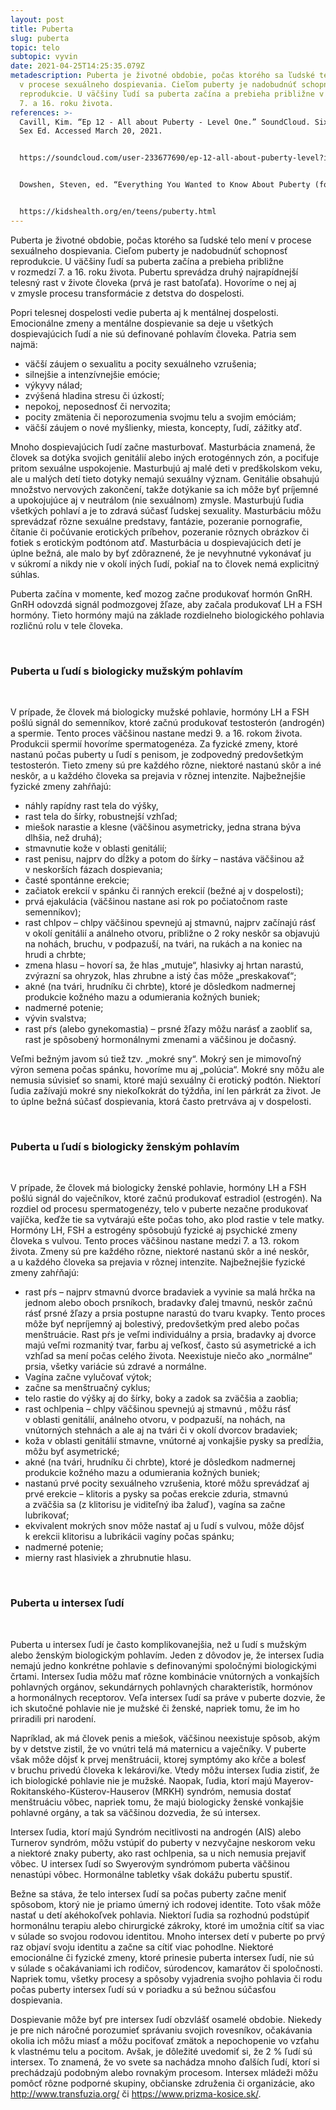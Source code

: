 ```yaml
---
layout: post
title: Puberta
slug: puberta
topic: telo
subtopic: vyvin
date: 2021-04-25T14:25:35.079Z
metadescription: Puberta je životné obdobie, počas ktorého sa ľudské telo mení
  v procese sexuálneho dospievania. Cieľom puberty je nadobudnúť schopnosť
  reprodukcie. U väčšiny ľudí sa puberta začína a prebieha približne v rozmedzí
  7. a 16. roku života.
references: >-
  Cavill, Kim. “Ep 12 - All about Puberty - Level One.” SoundCloud. Six Minute
  Sex Ed. Accessed March 20, 2021.


  https://soundcloud.com/user-233677690/ep-12-all-about-puberty-level?in=user-233677690%2Fsets%2Flevel-one-episodes


  Dowshen, Steven, ed. “Everything You Wanted to Know About Puberty (for Teens) - Nemours KidsHealth.” KidsHealth. The Nemours Foundation, October 2015. 


  https://kidshealth.org/en/teens/puberty.html
---
```

Puberta je životné obdobie, počas ktorého sa ľudské telo mení v procese sexuálneho dospievania. Cieľom puberty je nadobudnúť schopnosť reprodukcie. U väčšiny ľudí sa puberta začína a prebieha približne v rozmedzí 7. a 16. roku života. Pubertu sprevádza druhý najrapídnejší telesný rast v živote človeka (prvá je rast batoľaťa). Hovoríme o nej aj v zmysle procesu transformácie z detstva do dospelosti. 

Popri telesnej dospelosti vedie puberta aj k mentálnej dospelosti. Emocionálne zmeny a mentálne dospievanie sa deje u všetkých dospievajúcich ľudí a nie sú definované pohlavím človeka. Patria sem najmä:

* väčší záujem o sexualitu a pocity sexuálneho vzrušenia;
* silnejšie a intenzívnejšie emócie;
* výkyvy nálad;
* zvýšená hladina stresu či úzkostí;
* nepokoj, neposednosť či nervozita;
* pocity zmätenia či neporozumenia svojmu telu a svojim emóciám;
* väčší záujem o nové myšlienky, miesta, koncepty, ľudí, zážitky atď.

Mnoho dospievajúcich ľudí začne masturbovať. Masturbácia znamená, že človek sa dotýka svojich genitálií alebo iných erotogénnych zón, a pociťuje pritom sexuálne uspokojenie. Masturbujú aj malé deti v predškolskom veku, ale u malých detí tieto dotyky nemajú sexuálny význam. Genitálie obsahujú množstvo nervových zakončení, takže dotýkanie sa ich môže byť príjemné a upokojujúce aj v neutrálom (nie sexuálnom) zmysle. Masturbujú ľudia všetkých pohlaví a je to zdravá súčasť ľudskej sexuality. Masturbáciu môžu sprevádzať rôzne sexuálne predstavy, fantázie, pozeranie pornografie, čítanie či počúvanie erotických príbehov, pozeranie rôznych obrázkov či fotiek s erotickým podtónom atď. Masturbácia u dospievajúcich detí je úplne bežná, ale malo by byť zdôraznené, že je nevyhnutné vykonávať ju v súkromí a nikdy nie v okolí iných ľudí, pokiaľ na to človek nemá explicitný súhlas. 

Puberta začína v momente, keď mozog začne produkovať hormón GnRH. GnRH odovzdá signál podmozgovej žľaze, aby začala produkovať LH a FSH hormóny. Tieto hormóny majú na základe rozdielneho biologického pohlavia rozličnú rolu v tele človeka. 

<br>

### Puberta u ľudí s biologicky mužským pohlavím

<br>

V prípade, že človek má biologicky mužské pohlavie, hormóny LH a FSH pošlú signál do semenníkov, ktoré začnú produkovať testosterón (androgén) a spermie. Tento proces väčšinou nastane medzi 9. a 16. rokom života. Produkcii spermií hovoríme spermatogenéza. Za fyzické zmeny, ktoré nastanú počas puberty u ľudí s penisom, je zodpovedný predovšetkým testosterón. Tieto zmeny sú pre každého rôzne, niektoré nastanú skôr a iné neskôr, a u každého človeka sa prejavia v rôznej intenzite. Najbežnejšie fyzické zmeny zahŕňajú:

* náhly rapídny rast tela do výšky,
* rast tela do šírky, robustnejší vzhľad;
* miešok narastie a klesne (väčšinou asymetricky, jedna strana býva dlhšia, než druhá);
* stmavnutie kože v oblasti genitálií;
* rast penisu, najprv do dĺžky a potom do šírky – nastáva väčšinou až v neskorších fázach dospievania;
* časté spontánne erekcie;
* začiatok erekcií v spánku či ranných erekcií (bežné aj v dospelosti);
* prvá ejakulácia (väčšinou nastane asi rok po počiatočnom raste semenníkov);
* rast chlpov – chlpy väčšinou spevnejú aj stmavnú, najprv začínajú rásť v okolí genitálií a análneho otvoru, približne o 2 roky neskôr sa objavujú na nohách, bruchu, v podpazuší, na tvári, na rukách a na koniec na hrudi a chrbte;
* zmena hlasu – hovorí sa, že hlas „mutuje“, hlasivky aj hrtan narastú, zvýrazní sa ohryzok, hlas zhrubne a istý čas môže „preskakovať“;
* akné (na tvári, hrudníku či chrbte), ktoré je dôsledkom nadmernej produkcie kožného mazu a odumierania kožných buniek;
* nadmerné potenie;
* vývin svalstva;
* rast pŕs (alebo gynekomastia) – prsné žľazy môžu narásť a zaobliť sa, rast je spôsobený hormonálnymi zmenami a väčšinou je dočasný.

Veľmi bežným javom sú tiež tzv. „mokré sny“. Mokrý sen je mimovoľný výron semena počas spánku, hovoríme mu aj „polúcia“. Mokré sny môžu ale nemusia súvisieť so snami, ktoré majú sexuálny či erotický podtón. Niektorí ľudia zažívajú mokré sny niekoľkokrát do týždňa, iní len párkrát za život. Je to úplne bežná súčasť dospievania, ktorá často pretrváva aj v dospelosti. 

<br>

### Puberta u ľudí s biologicky ženským pohlavím

<br>

V prípade, že človek má biologicky ženské pohlavie, hormóny LH a FSH pošlú signál do vaječníkov, ktoré začnú produkovať estradiol (estrogén). Na rozdiel od procesu spermatogenézy, telo v puberte nezačne produkovať vajíčka, keďže tie sa vytvárajú ešte počas toho, ako plod rastie v tele matky. Hormóny LH, FSH a estrogény spôsobujú fyzické aj psychické zmeny človeka s vulvou. Tento proces väčšinou nastane medzi 7. a 13. rokom života. Zmeny sú pre každého rôzne, niektoré nastanú skôr a iné neskôr, a u každého človeka sa prejavia v rôznej intenzite. Najbežnejšie fyzické zmeny zahŕňajú:

* rast pŕs – najprv stmavnú dvorce bradaviek a vyvinie sa malá hrčka na jednom alebo oboch prsníkoch, bradavky ďalej tmavnú, neskôr začnú rásť prsné žľazy a prsia postupne narastú do tvaru kvapky. Tento proces môže byť nepríjemný aj bolestivý, predovšetkým pred alebo počas menštruácie. Rast pŕs je veľmi individuálny a prsia, bradavky aj dvorce majú veľmi rozmanitý tvar, farbu aj veľkosť, často sú asymetrické a ich vzhľad sa mení počas celého života. Neexistuje niečo ako „normálne“ prsia, všetky variácie sú zdravé a normálne.
* Vagína začne vylučovať výtok;
* začne sa menštruačný cyklus;
* telo rastie do výšky aj do šírky, boky a zadok sa zväčšia a zaoblia;
* rast ochlpenia – chlpy väčšinou spevnejú aj stmavnú , môžu rásť v oblasti genitálií, análneho otvoru, v podpazuší, na nohách, na vnútorných stehnách a ale aj na tvári či v okolí dvorcov bradaviek;
* koža v oblasti genitálií stmavne, vnútorné aj vonkajšie pysky sa predĺžia, môžu byť asymetrické;
* akné (na tvári, hrudníku či chrbte), ktoré je dôsledkom nadmernej produkcie kožného mazu a odumierania kožných buniek;
* nastanú prvé pocity sexuálneho vzrušenia, ktoré môžu sprevádzať aj prvé erekcie – klitoris a pysky sa počas erekcie zduria, stmavnú a zväčšia sa (z klitorisu je viditeľný iba žaluď), vagína sa začne lubrikovať;
* ekvivalent mokrých snov môže nastať aj u ľudí s vulvou, môže dôjsť k erekcii klitorisu a lubrikácii vagíny počas spánku;
* nadmerné potenie;
* mierny rast hlasiviek a zhrubnutie hlasu.

<br>

### Puberta u intersex ľudí

<br>

Puberta u intersex ľudí je často komplikovanejšia, než u ľudí s mužským alebo ženským biologickým pohlavím. Jeden z dôvodov je, že intersex ľudia nemajú jedno konkrétne pohlavie s definovanými spoločnými biologickými črtami. Intersex ľudia môžu mať rôzne kombinácie vnútorných a vonkajších pohlavných orgánov, sekundárnych pohlavných charakteristík, hormónov a hormonálnych receptorov. Veľa intersex ľudí sa práve v puberte dozvie, že ich skutočné pohlavie nie je mužské či ženské, napriek tomu, že im ho priradili pri narodení. 

Napríklad, ak má človek penis a miešok, väčšinou neexistuje spôsob, akým by v detstve zistil, že vo vnútri telá má maternicu a vaječníky. V puberte však môže dôjsť k prvej menštruácii, ktorej symptómy ako kŕče a bolesť v bruchu privedú človeka k lekárovi/ke. Vtedy môžu intersex ľudia zistiť, že ich biologické pohlavie nie je mužské. Naopak, ľudia, ktorí majú Mayerov-Rokitanského-Küsterov-Hauserov (MRKH) syndróm, nemusia dostať menštruáciu vôbec, napriek tomu, že majú biologicky ženské vonkajšie pohlavné orgány, a tak sa väčšinou dozvedia, že sú intersex. 

Intersex ľudia, ktorí majú Syndróm necitlivosti na androgén (AIS) alebo Turnerov syndróm, môžu vstúpiť do puberty v nezvyčajne neskorom veku a niektoré znaky puberty, ako rast ochlpenia, sa u nich nemusia prejaviť vôbec. U intersex ľudí so Swyerovým syndrómom puberta väčšinou nenastúpi vôbec. Hormonálne tabletky však dokážu pubertu spustiť. 

Bežne sa stáva, že telo intersex ľudí sa počas puberty začne meniť spôsobom, ktorý nie je priamo úmerný ich rodovej identite. Toto však môže nastať u detí akéhokoľvek pohlavia. Niektorí ľudia sa rozhodnú podstúpiť hormonálnu terapiu alebo chirurgické zákroky, ktoré im umožnia cítiť sa viac v súlade so svojou rodovou identitou. Mnoho intersex detí v puberte po prvý raz objaví svoju identitu a začne sa cítiť viac pohodlne. Niektoré emocionálne či fyzické zmeny, ktoré prinesie puberta intersex ľudí, nie sú v súlade s očakávaniami ich rodičov, súrodencov, kamarátov či spoločnosti. Napriek tomu, všetky procesy a spôsoby vyjadrenia svojho pohlavia či rodu počas puberty intersex ľudí sú v poriadku a sú bežnou súčasťou dospievania. 

<div class='f-telo box-post'>

Dospievanie môže byť pre intersex ľudí obzvlášť osamelé obdobie. Niekedy je pre nich náročné porozumieť správaniu svojich rovesníkov, očakávania okolia ich môžu miasť a môžu pociťovať zmätok a nepochopenie vo vzťahu k vlastnému telu a pocitom. Avšak, je dôležité uvedomiť si, že 2 % ľudí sú intersex. To znamená, že vo svete sa nachádza mnoho ďalších ľudí, ktorí si prechádzajú podobným alebo rovnakým procesom. Intersex mládeži môžu pomôcť rôzne podporné skupiny, občianske združenia či organizácie, ako http://www.transfuzia.org/ či https://www.prizma-kosice.sk/.

</div>